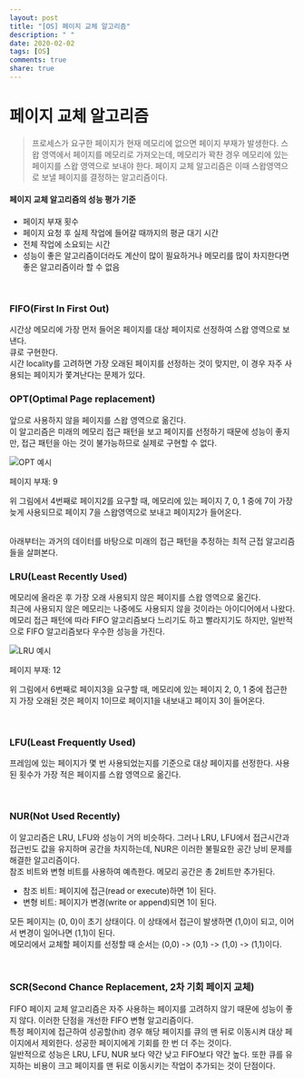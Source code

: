```yaml
---
layout: post
title: "[OS] 페이지 교체 알고리즘"
description: " "
date: 2020-02-02
tags: [OS]
comments: true
share: true
---
```


# 페이지 교체 알고리즘
> 프로세스가 요구한 페이지가 현재 메모리에 없으면 페이지 부재가 발생한다. 스왑 영역에서 페이지를 메모리로 가져오는데, 메모리가 꽉찬 경우 메모리에 있는 페이지를 스왑 영역으로 보내야 한다.
페이지 교체 알고리즘은 이때 스왑영역으로 보낼 페이지를 결정하는 알고리즘이다.

#### 페이지 교체 알고리즘의 성능 평가 기준
- 페이지 부재 횟수
- 페이지 요청 후 실제 작업에 들어갈 때까지의 평균 대기 시간
- 전체 작업에 소요되는 시간<br/>
- 성능이 좋은 알고리즘이더라도 계산이 많이 필요하거나 메모리를 많이 차지한다면 좋은 알고리즘이라 할 수 없음

<br/>

### FIFO(First In First Out)
시간상 메모리에 가장 먼저 들어온 페이지를 대상 페이지로 선정하여 스왑 영역으로 보낸다. <br/>
큐로 구현한다. <br/>
시간 locality를 고려하면 가장 오래된 페이지를 선정하는 것이 맞지만, 이 경우 자주 사용되는 페이지가 쫓겨난다는 문제가 있다.
<br/>

### OPT(Optimal Page replacement)
앞으로 사용하지 않을 페이지를 스왑 영역으로 옮긴다. <br/>
이 알고리즘은 미래의 메모리 접근 패턴을 보고 페이지를 선정하기 때문에 성능이 좋지만, 접근 패턴을 아는 것이 불가능하므로 실제로 구현할 수 없다.

![OPT 예시](https://media.geeksforgeeks.org/wp-content/uploads/optimal_page.png)

페이지 부재: 9

위 그림에서 4번째로 페이지2를 요구할 때, 메모리에 있는 페이지 7, 0, 1 중에 7이 가장 늦게 사용되므로 페이지 7을 스왑영역으로 보내고 페이지2가 들어온다.

<br/>
아래부터는 과거의 데이터를 바탕으로 미래의 접근 패턴을 추정하는 최적 근접 알고리즘들을 살펴본다.

### LRU(Least Recently Used)
메모리에 올라온 후 가장 오래 사용되지 않은 페이지를 스왑 영역으로 옮긴다. <br/>
최근에 사용되지 않은 메모리는 나중에도 사용되지 않을 것이라는 아이디어에서 나왔다.<br/>
메모리 접근 패턴에 따라 FIFO 알고리즘보다 느리기도 하고 빨라지기도 하지만, 일반적으로 FIFO 알고리즘보다 우수한 성능을 가진다.

![LRU 예시](https://lh3.googleusercontent.com/proxy/bOIQ6FYS6rFBmPZgaEJsMwj82MECNyazH2l_nTU1D0DntyLEBLofRjdCwFJ37lK9Rmx_Onzkhc0KvRIQSpcD3kfL2njay3xmuet8i-SO3iwACwlMewwqcXZcDtNC7hM)

페이지 부재: 12

위 그림에서 6번째로 페이지3을 요구할 때, 메모리에 있는 페이지 2, 0, 1 중에 접근한 지 가장 오래된 것은 페이지 1이므로 페이지1을 내보내고 페이지 3이 들어온다.

<br/>

### LFU(Least Frequently Used)
프레임에 있는 페이지가 몇 번 사용되었는지를 기준으로 대상 페이지를 선정한다. 사용된 횟수가 가장 적은 페이지를 스왑 영역으로 옮긴다.

<br/>

### NUR(Not Used Recently)
이 알고리즘은 LRU, LFU와 성능이 거의 비슷하다. 그러나 LRU, LFU에서 접근시간과 접근빈도 값을 유지하며 공간을 차지하는데, NUR은 이러한 불필요한 공간 낭비 문제를 해결한 알고리즘이다.<br/>
참조 비트와 변형 비트를 사용하여 예측한다. 메모리 공간은 총 2비트만 추가된다.
- 참조 비트: 페이지에 접근(read or execute)하면 1이 된다.
- 변형 비트: 페이지가 변경(write or append)되면 1이 된다.

모든 페이지는 (0, 0)이 초기 상태이다. 이 상태에서 접근이 발생하면 (1,0)이 되고, 이어서 변경이 일어나면 (1,1)이 된다. <br/>
메모리에서 교체할 페이지를 선정할 때 순서는 (0,0) -> (0,1) -> (1,0) -> (1,1)이다.

<br/>

### SCR(Second Chance Replacement, 2차 기회 페이지 교체)
FIFO 페이지 교체 알고리즘은 자주 사용하는 페이지를 고려하지 않기 때문에 성능이 좋지 않다. 이러한 단점을 개선한 FIFO 변형 알고리즘이다.<br/>
특정 페이지에 접근하여 성공할(hit) 경우 해당 페이지를 큐의 맨 뒤로 이동시켜 대상 페이지에서 제외한다. 성공한 페이지에게 기회를 한 번 더 주는 것이다.<br/>
일반적으로 성능은 LRU, LFU, NUR 보다 약간 낮고 FIFO보다 약간 높다. 또한 큐를 유지하는 비용이 크고 페이지를 맨 뒤로 이동시키는 작업이 추가되는 것이 단점이다.
